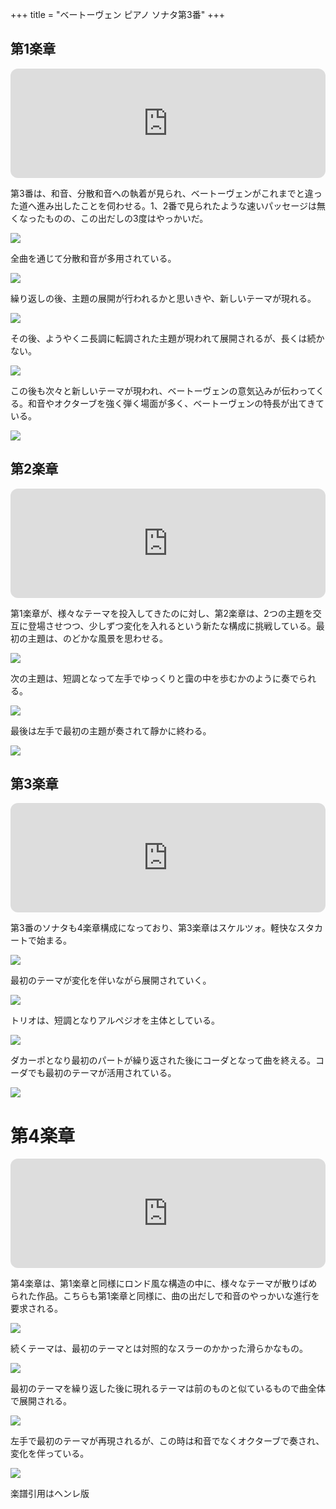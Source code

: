 +++
title = "ベートーヴェン ピアノ ソナタ第3番"
+++

## 第1楽章

<iframe height="175" width="100%" title="Media player" src="https://embed.music.apple.com/us/album/piano-sonata-no-3-in-c-major-op-2-no-3-i-allegro-con-brio/1264640017?i=1264640161&amp;itscg=30200&amp;itsct=music_box_player&amp;ls=1&amp;app=music&amp;mttnsubad=1264640161&amp;theme=auto" id="embedPlayer" style="border:0;border-radius:12px;width:100%;height:175px;max-width:660px" sandbox="allow-forms allow-popups allow-same-origin allow-scripts allow-top-navigation-by-user-activation" allow="autoplay *; encrypted-media *; clipboard-write"></iframe>

第3番は、和音、分散和音への執着が見られ、ベートーヴェンがこれまでと違った道へ進み出したことを伺わせる。1、2番で見られたような速いパッセージは無くなったものの、この出だしの3度はやっかいだ。

<img src="427.jpg">

全曲を通じて分散和音が多用されている。

<img src="428.jpg">

繰り返しの後、主題の展開が行われるかと思いきや、新しいテーマが現れる。

<img src="430.jpg">

その後、ようやくニ長調に転調された主題が現われて展開されるが、長くは続かない。

<img src="429.jpg">

この後も次々と新しいテーマが現われ、ベートーヴェンの意気込みが伝わってくる。和音やオクターブを強く弾く場面が多く、ベートーヴェンの特長が出てきている。

<img src="431.jpg">

## 第2楽章

<iframe height="175" width="100%" title="Media player" src="https://embed.music.apple.com/us/album/piano-sonata-no-3-in-c-major-op-2-no-3-ii-adagio/1264640017?i=1264640162&amp;itscg=30200&amp;itsct=music_box_player&amp;ls=1&amp;app=music&amp;mttnsubad=1264640162&amp;theme=auto" id="embedPlayer" style="border:0;border-radius:12px;width:100%;height:175px;max-width:660px" sandbox="allow-forms allow-popups allow-same-origin allow-scripts allow-top-navigation-by-user-activation" allow="autoplay *; encrypted-media *; clipboard-write"></iframe>

第1楽章が、様々なテーマを投入してきたのに対し、第2楽章は、2つの主題を交互に登場させつつ、少しずつ変化を入れるという新たな構成に挑戦している。最初の主題は、のどかな風景を思わせる。

<img src="450.jpg">

次の主題は、短調となって左手でゆっくりと靄の中を歩むかのように奏でられる。

<img src="449.jpg">

最後は左手で最初の主題が奏されて靜かに終わる。

<img src="451.jpg">

## 第3楽章

<iframe height="175" width="100%" title="Media player" src="https://embed.music.apple.com/us/album/piano-sonata-no-3-in-c-major-op-2-no-3-iii-scherzo-allegro/1264640017?i=1264640163&amp;itscg=30200&amp;itsct=music_box_player&amp;ls=1&amp;app=music&amp;mttnsubad=1264640163&amp;theme=auto" id="embedPlayer" style="border:0;border-radius:12px;width:100%;height:175px;max-width:660px" sandbox="allow-forms allow-popups allow-same-origin allow-scripts allow-top-navigation-by-user-activation" allow="autoplay *; encrypted-media *; clipboard-write"></iframe>

第3番のソナタも4楽章構成になっており、第3楽章はスケルツォ。軽快なスタカートで始まる。

<img src="452.jpg">

最初のテーマが変化を伴いながら展開されていく。

<img src="455.jpg">

トリオは、短調となりアルペジオを主体としている。

<img src="454.jpg">

ダカーポとなり最初のパートが繰り返された後にコーダとなって曲を終える。コーダでも最初のテーマが活用されている。

<img src="453.jpg">

# 第4楽章

<iframe height="175" width="100%" title="Media player" src="https://embed.music.apple.com/us/album/piano-sonata-no-3-in-c-major-op-2-no-3-iv-allegro-assai/1264640017?i=1264640164&amp;itscg=30200&amp;itsct=music_box_player&amp;ls=1&amp;app=music&amp;mttnsubad=1264640164&amp;theme=auto" id="embedPlayer" style="border:0;border-radius:12px;width:100%;height:175px;max-width:660px" sandbox="allow-forms allow-popups allow-same-origin allow-scripts allow-top-navigation-by-user-activation" allow="autoplay *; encrypted-media *; clipboard-write"></iframe>

第4楽章は、第1楽章と同様にロンド風な構造の中に、様々なテーマが散りばめられた作品。こちらも第1楽章と同様に、曲の出だしで和音のやっかいな進行を要求される。

<img src="461.jpg">

続くテーマは、最初のテーマとは対照的なスラーのかかった滑らかなもの。

<img src="458.jpg">

最初のテーマを繰り返した後に現れるテーマは前のものと似ているもので曲全体で展開される。

<img src="459.jpg">

左手で最初のテーマが再現されるが、この時は和音でなくオクターブで奏され、変化を伴っている。

<img src="460.jpg">

楽譜引用はヘンレ版
